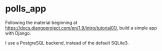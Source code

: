 # polls_app

Following the material beginning at https://docs.djangoproject.com/en/1.9/intro/tutorial01/, build a simple app with Django.

I use a PostgreSQL backend, instead of the default SQLite3.
